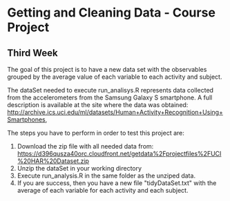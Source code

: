 Getting and Cleaning Data - Course Project
============

## Third Week 

The goal of this project is to have a new data set with the observables grouped by the average value of each variable to each activity and subject.

The dataSet needed to execute run_analisys.R represents data collected from the accelerometers from the Samsung Galaxy S smartphone. A full description is available at the site where the data was obtained: 
http://archive.ics.uci.edu/ml/datasets/Human+Activity+Recognition+Using+Smartphones,

The steps you have to perform in order to test this project are:

1. Download the zip file with all needed data from: https://d396qusza40orc.cloudfront.net/getdata%2Fprojectfiles%2FUCI%20HAR%20Dataset.zip 
2. Unzip the dataSet in your working directory
3. Execute run_analysis.R in the same folder as the unziped data.
4. If you are success, then you have a new file "tidyDataSet.txt" with the  average of each variable for each activity and each subject.
